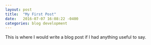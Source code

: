 ```yaml
---
layout: post
title:  "My First Post"
date:   2016-07-07 16:08:22 -0400
categories: blog development
---
```

This is where I would write a blog post if I had anything useful to say.
